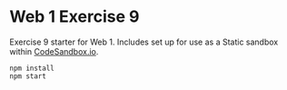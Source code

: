 # Web 1 Exercise 9

Exercise 9 starter for Web 1. Includes set up for use as a Static sandbox within [CodeSandbox.io](https://codesandbox.io).

```
npm install
npm start
```
